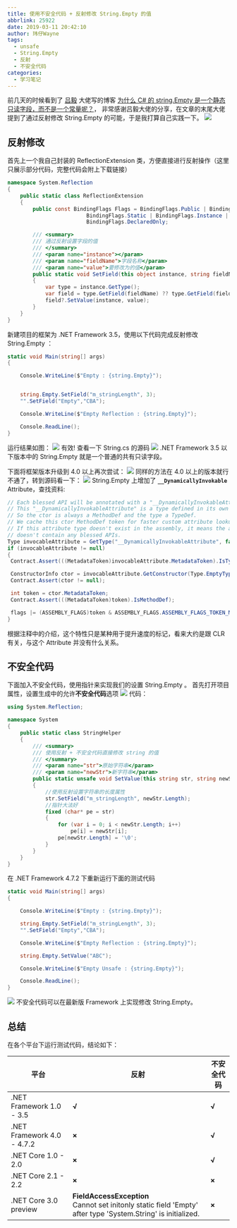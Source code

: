 ```yaml
---
title: 使用不安全代码 + 反射修改 String.Empty 的值
abbrlink: 25922
date: 2019-03-11 20:42:10
author: 玮仔Wayne
tags:
  - unsafe
  - String.Empty
  - 反射
  - 不安全代码
categories:
  - 学习笔记
---
```

前几天的时候看到了 [吕毅](https://mvp.microsoft.com/en-us/PublicProfile/5003225) 大佬写的博客 
[为什么 C# 的 string.Empty 是一个静态只读字段，而不是一个常量呢？](https://blog.walterlv.com/post/why-string-empty-is-a-readonly-field-but-not-a-constant.html)，
非常感谢吕毅大佬的分享，在文章的末尾大佬提到了通过反射修改 String.Empty 的可能，于是我打算自己实践一下。
![](http://qiniucdn.wayneshao.com/使用不安全代码修改-String.Empty-的值/20190311084845629.png)

<!--more-->

## 反射修改
首先上一个我自己封装的 ReflectionExtension 类，方便直接进行反射操作（这里只展示部分代码，完整代码会附上下载链接）

```csharp
namespace System.Reflection
{
    public static class ReflectionExtension
    {
        public const BindingFlags Flags = BindingFlags.Public | BindingFlags.NonPublic |
                         BindingFlags.Static | BindingFlags.Instance |
                         BindingFlags.DeclaredOnly;

        /// <summary>
        /// 通过反射设置字段的值
        /// </summary>
        /// <param name="instance"></param>
        /// <param name="fieldName">字段名称</param>
        /// <param name="value">要修改为的值</param>
        public static void SetField(this object instance, string fieldName, object value)
        {
            var type = instance.GetType();
            var field = type.GetField(fieldName) ?? type.GetField(fieldName, Flags);
            field?.SetValue(instance, value);
        }
    }
}
```
新建项目的框架为 .NET Framework 3.5，使用以下代码完成反射修改 String.Empty ：
```csharp
static void Main(string[] args)
{

    Console.WriteLine($"Empty : {string.Empty}");


    string.Empty.SetField("m_stringLength", 3);
    "".SetField("Empty","CBA");

    Console.WriteLine($"Empty Reflection : {string.Empty}");

    Console.ReadLine();
}
```

运行结果如图：
![](http://qiniucdn.wayneshao.com/使用不安全代码修改-String.Empty-的值/20190311090724793.png)
有效!
查看一下 String.cs 的源码
![](http://qiniucdn.wayneshao.com/使用不安全代码修改-String.Empty-的值/20190311112213462.png)
.NET Framework 3.5 以下版本中的 String.Empty 就是一个普通的共有只读字段。

下面将框架版本升级到 4.0 以上再次尝试：
![](http://qiniucdn.wayneshao.com/使用不安全代码修改-String.Empty-的值/20190311112442989.png)
同样的方法在 4.0 以上的版本就行不通了，转到源码看一下：
![](http://qiniucdn.wayneshao.com/使用不安全代码修改-String.Empty-的值/20190311112600692.png)
String.Empty 上增加了 **`__DynamicallyInvokable `** Attribute，查找资料:
```csharp
// Each blessed API will be annotated with a "__DynamicallyInvokableAttribute".
// This "__DynamicallyInvokableAttribute" is a type defined in its own assembly.
// So the ctor is always a MethodDef and the type a TypeDef.
// We cache this ctor MethodDef token for faster custom attribute lookup.
// If this attribute type doesn't exist in the assembly, it means the assembly
// doesn't contain any blessed APIs.
Type invocableAttribute = GetType("__DynamicallyInvokableAttribute", false);
if (invocableAttribute != null)
{
 Contract.Assert(((MetadataToken)invocableAttribute.MetadataToken).IsTypeDef);

 ConstructorInfo ctor = invocableAttribute.GetConstructor(Type.EmptyTypes);
 Contract.Assert(ctor != null);

 int token = ctor.MetadataToken;
 Contract.Assert(((MetadataToken)token).IsMethodDef);

 flags |= (ASSEMBLY_FLAGS)token & ASSEMBLY_FLAGS.ASSEMBLY_FLAGS_TOKEN_MASK;
}
```
根据注释中的介绍，这个特性只是某种用于提升速度的标记，看来大约是跟 CLR 有关，与这个 Attribute 并没有什么关系。

## 不安全代码

下面加入不安全代码，使用指针来实现我们的设置 String.Empty 。
首先打开项目属性，设置生成中的允许**不安全代码**选项
![](http://qiniucdn.wayneshao.com/使用不安全代码修改-String.Empty-的值/20190311114311684.png)
代码：
```csharp
using System.Reflection;

namespace System
{
    public static class StringHelper
    {
        /// <summary>
        /// 使用反射 + 不安全代码直接修改 string 的值
        /// </summary>
        /// <param name="str">原始字符串</param>
        /// <param name="newStr">新字符串</param>
        public static unsafe void SetValue(this string str, string newStr)
        {
            //使用反射设置字符串的长度属性
            str.SetField("m_stringLength", newStr.Length);
            //指针大法好
            fixed (char* pe = str)
            {
                for (var i = 0; i < newStr.Length; i++)
                    pe[i] = newStr[i];
                pe[newStr.Length] = '\0';
            }
        }
    }
}
```
在 .NET Framework 4.7.2 下重新运行下面的测试代码

```csharp
static void Main(string[] args)
{

    Console.WriteLine($"Empty : {string.Empty}");

    string.Empty.SetField("m_stringLength", 3);
    "".SetField("Empty","CBA");

    Console.WriteLine($"Empty Reflection : {string.Empty}");

    string.Empty.SetValue("ABC");

    Console.WriteLine($"Empty Unsafe : {string.Empty}");

    Console.ReadLine();
}
```
![](http://qiniucdn.wayneshao.com/使用不安全代码修改-String.Empty-的值/20190311114612307.png)
不安全代码可以在最新版 Framework 上实现修改 String.Empty。

## 总结

在各个平台下运行测试代码，结论如下：

|平台| 反射 | 不安全代码 |
| ------------- | ------------- | ------------- |
|.NET Framework 1.0 - 3.5 | **√** | **√** |
|.NET Framework 4.0 - 4.7.2 | **×** | **√** |
|.NET Core 1.0 - 2.0 | **×** | **√** |
|.NET Core 2.1 - 2.2 | **×** | **×** |
|.NET Core 3.0 preview | **FieldAccessException**<br/>Cannot set initonly static field 'Empty' after type 'System.String' is initialized. | **×** |


